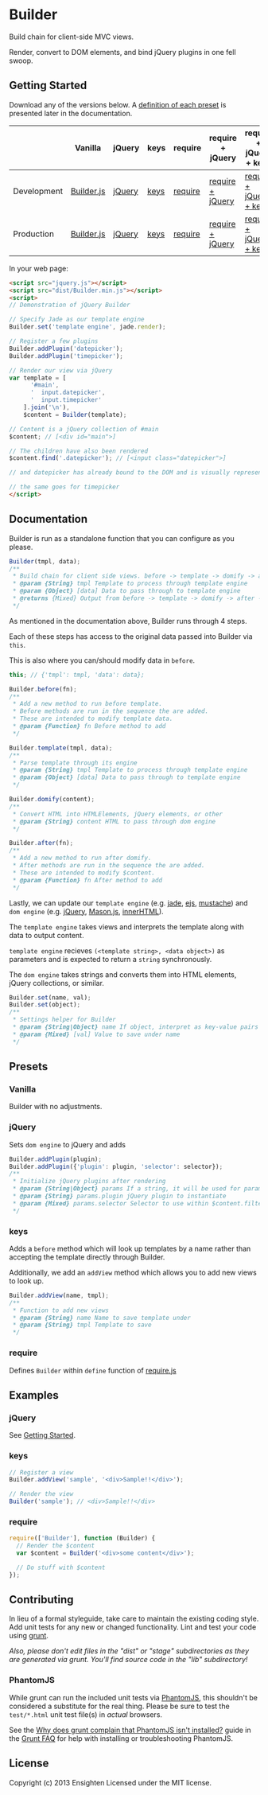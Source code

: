 # Builder

Build chain for client-side MVC views.

Render, convert to DOM elements, and bind jQuery plugins in one fell swoop.

## Getting Started
Download any of the versions below. A [definition of each preset](#presets) is presented later in the documentation.

|             |        Vanilla        |  jQuery  |    keys    |    require    | require + jQuery | require + jQuery + keys |
|-------------|-----------------------|----------|------------|---------------|------------------|-------------------------|
| Development | [Builder.js][van_max] | [jQuery][jq_max] | [keys][keys_max] | [require][require_max] | [require + jQuery][require_jq_max] | [require + jQuery + keys][the_works_max]         |
| Production  | [Builder.js][van_min] | [jQuery][jq_min] | [keys][keys_min] | [require][require_min] | [require + jQuery][require_jq_min] | [require + jQuery + keys][the_works_min]         |

[van_max]: https://raw.github.com/Ensighten/Builder/master/dist/Builder.js
[van_min]: https://raw.github.com/Ensighten/Builder/master/dist/Builder.min.js
[jq_max]: https://raw.github.com/Ensighten/Builder/master/dist/Builder.jquery.js
[jq_min]: https://raw.github.com/Ensighten/Builder/master/dist/Builder.jquery.min.js
[keys_max]: https://raw.github.com/Ensighten/Builder/master/dist/Builder.keys.js
[keys_min]: https://raw.github.com/Ensighten/Builder/master/dist/Builder.keys.min.js
[require_max]: https://raw.github.com/Ensighten/Builder/master/dist/Builder.require.js
[require_min]: https://raw.github.com/Ensighten/Builder/master/dist/Builder.require.min.js
[require_jq_max]: https://raw.github.com/Ensighten/Builder/master/dist/Builder.require.jquery.js
[require_jq_min]: https://raw.github.com/Ensighten/Builder/master/dist/Builder.require.jquery.min.js
[the_works_max]: https://raw.github.com/Ensighten/Builder/master/dist/Builder.require.jquery.keys.js
[the_works_min]: https://raw.github.com/Ensighten/Builder/master/dist/Builder.require.jquery.keys.min.js

In your web page:

```html
<script src="jquery.js"></script>
<script src="dist/Builder.min.js"></script>
<script>
// Demonstration of jQuery Builder

// Specify Jade as our template engine
Builder.set('template engine', jade.render);

// Register a few plugins
Builder.addPlugin('datepicker');
Builder.addPlugin('timepicker');

// Render our view via jQuery
var template = [
      '#main',
      '  input.datepicker',
      '  input.timepicker'
    ].join('\n'),
    $content = Builder(template);

// Content is a jQuery collection of #main
$content; // [<div id="main">]

// The children have also been rendered
$content.find('.datepicker'); // [<input class="datepicker">]

// and datepicker has already bound to the DOM and is visually represented

// the same goes for timepicker
</script>
```

## Documentation
Builder is run as a standalone function that you can configure as you please.
```js
Builder(tmpl, data);
/**
 * Build chain for client side views. before -> template -> domify -> after -> return
 * @param {String} tmpl Template to process through template engine
 * @param {Object} [data] Data to pass through to template engine
 * @returns {Mixed} Output from before -> template -> domify -> after -> return
 */
```

As mentioned in the documentation above, Builder runs through 4 steps.

Each of these steps has access to the original data passed into Builder via `this`.

This is also where you can/should modify data in `before`.
```js
this; // {'tmpl': tmpl, 'data': data};
```

```js
Builder.before(fn);
/**
 * Add a new method to run before template.
 * Before methods are run in the sequence the are added.
 * These are intended to modify template data.
 * @param {Function} fn Before method to add
 */

Builder.template(tmpl, data);
/**
 * Parse template through its engine
 * @param {String} tmpl Template to process through template engine
 * @param {Object} [data] Data to pass through to template engine
 */

Builder.domify(content);
/**
 * Convert HTML into HTMLElements, jQuery elements, or other
 * @param {String} content HTML to pass through dom engine
 */

Builder.after(fn);
/**
 * Add a new method to run after domify.
 * After methods are run in the sequence the are added.
 * These are intended to modify $content.
 * @param {Function} fn After method to add
 */
```

Lastly, we can update our `template engine` (e.g. [jade][jade], [ejs][ejs], [mustache][mustache]) and `dom engine` (e.g. [jQuery][jquery], [Mason.js][mason], [innerHTML][innerHTML]).

The `template engine` takes views and interprets the template along with data to output content.

`template engine` recieves `(<template string>, <data object>)` as parameters and is expected to return a `string` synchronously.

The `dom engine` takes strings and converts them into HTML elements, jQuery collections, or similar.

```js
Builder.set(name, val);
Builder.set(object);
/**
 * Settings helper for Builder
 * @param {String|Object} name If object, interpret as key-value pairs of settings. If string, save val under settings key.
 * @param {Mixed} [val] Value to save under name
 */
```

[jade]: https://github.com/visionmedia/jade
[ejs]: https://github.com/visionmedia/ejs
[mustache]: https://github.com/janl/mustache.js
[jquery]: http://jquery.com/
[mason]: https://github.com/twolfson/Mason.js
[innerHTML]: https://developer.mozilla.org/en-US/docs/DOM/element.innerHTML

## Presets

### Vanilla
Builder with no adjustments.

### jQuery
Sets `dom engine` to jQuery and adds
```js
Builder.addPlugin(plugin);
Builder.addPlugin({'plugin': plugin, 'selector': selector});
/**
 * Initialize jQuery plugins after rendering
 * @param {String|Object} params If a string, it will be used for params.plugin and we will search elements which use it as a class
 * @param {String} params.plugin jQuery plugin to instantiate
 * @param {Mixed} params.selector Selector to use within $content.filter and $content.find
 */
```

### keys
Adds a `before` method which will look up templates by a name rather than accepting the template directly through Builder.

Additionally, we add an `addView` method which allows you to add new views to look up.
```js
Builder.addView(name, tmpl);
/**
 * Function to add new views
 * @param {String} name Name to save template under
 * @param {String} tmpl Template to save
 */
```

### require
Defines `Builder` within `define` function of [require.js][requirejs]

[requirejs]: http://requirejs.org/

## Examples
### jQuery
See [Getting Started](#getting-started).

### keys
```js
// Register a view
Builder.addView('sample', '<div>Sample!!</div>');

// Render the view
Builder('sample'); // <div>Sample!!</div>
```

### require
```js
require(['Builder'], function (Builder) {
  // Render the $content
  var $content = Builder('<div>some content</div>');

  // Do stuff with $content
});
```

## Contributing
In lieu of a formal styleguide, take care to maintain the existing coding style. Add unit tests for any new or changed functionality. Lint and test your code using [grunt](http://gruntjs.com/).

_Also, please don't edit files in the "dist" or "stage" subdirectories as they are generated via grunt. You'll find source code in the "lib" subdirectory!_

### PhantomJS
While grunt can run the included unit tests via [PhantomJS](http://phantomjs.org/), this shouldn't be considered a substitute for the real thing. Please be sure to test the `test/*.html` unit test file(s) in _actual_ browsers.

See the [Why does grunt complain that PhantomJS isn't installed?](https://github.com/gruntjs/grunt/blob/master/docs/faq.md#why-does-grunt-complain-that-phantomjs-isnt-installed) guide in the [Grunt FAQ](https://github.com/gruntjs/grunt/blob/master/docs/faq.md) for help with installing or troubleshooting PhantomJS.

## License
Copyright (c) 2013 Ensighten
Licensed under the MIT license.
